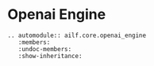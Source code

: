 # Openai Engine

```{eval-rst}
.. automodule:: ailf.core.openai_engine
   :members:
   :undoc-members:
   :show-inheritance:
```

